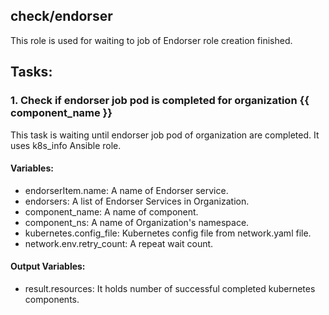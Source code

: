 ## check/endorser
This role is used for waiting to job of Endorser role creation finished.

## Tasks:
### 1. Check if endorser job pod is completed for organization {{ component_name }}
This task is waiting until endorser job pod of organization are completed.
It uses k8s_info Ansible role.

#### Variables:
 - endorserItem.name: A name of Endorser service.
 - endorsers: A list of Endorser Services in Organization.
 - component_name: A name of component.
 - component_ns: A name of Organization's namespace.
 - kubernetes.config_file: Kubernetes config file from network.yaml file.
 - network.env.retry_count: A repeat wait count.

#### Output Variables:
 - result.resources: It holds number of successful completed kubernetes components.